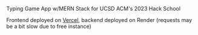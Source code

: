 Typing Game App w/MERN Stack for UCSD ACM's 2023 Hack School 

Frontend deployed on [Vercel](https://tritontype.vercel.app), backend deployed on Render (requests may be a bit slow due to free instance)
